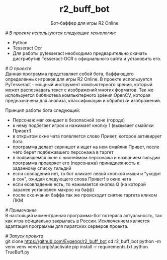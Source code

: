 

<br>
<h1 align="center"> r2_buff_bot </h1>
<p align="center"> Бот-баффер для игры R2 Online</p>

*# В проекте используются следующие технологии:*

- Python
- Tesseract Ocr
- Для работы pytesseract необходимо предварительно скачать дистрибутив Tesseract-OCR c официального сайта и установить его.

*# О проекте*<br>
Данная программа представляет собой бота, баффающего определенных игроков для игры R2 Online.
В проекте используется  PyTesseract - мощный инструмент компьютерного зрения, который может распознавать текст с изображений многих форматов. 
Так же используется библиотека компьютерного зрения OpenCV, которая предназначена для анализа, классификации и обработки изображений. 

Принцип работы бота следующий:
- Персонаж маг ожидает в безопасной зоне (городе)
- к нему подбегает игрок и нажимает кнопку 1 (вызывает смайлки Привет!)
- в открытом окне чата появляется слово Привет, которое активирует бота
- программа делает скриншот и ищет на нем смайлик Привет, после чего берет подбежавшего персонажа в таргет
- в появившемся окне с никнеймом персонажа и названием гильдии программа проверяет его (персонажа) принадлежность к заданному списку гильдий
- если совпадений нет, то бот кликает левой кнопкой мыши и "уходит в сон", ожидая следующего слова Привет! в окне чата
- если есовпадение есть, то нажимается кнопка Q (на которой заранее установлен макрос на бафф)
- после окончания баффа так же происходит снятие таргета кликом ЛКМ

*# Примечание*<br>
В настоящий моментданная программа-бот потеряла актуальность, так как игра официально закрылась в России.
Исключением является адаптация программы для пиратских серверов проекта.

*# Запуск проекта*<br>
git clone https://github.com/Evgenqr/r2_buff_bot
cd r2_buff_bot
python -m venv venv
venv\scripts\activate
pip install -r requirements.txt
python TrueBuff.py
